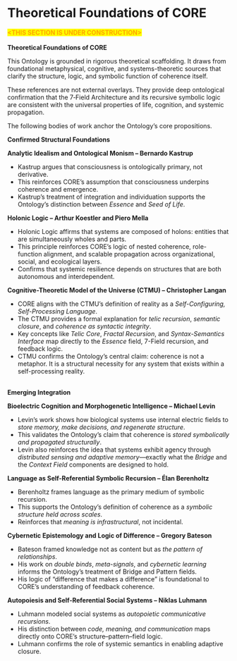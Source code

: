 # Theoretical Foundations of CORE

<mark style="color:orange;">**\<THIS SECTION IS UNDER CONSTRUCTION>**</mark>\
\
**Theoretical Foundations of CORE**

This Ontology is grounded in rigorous theoretical scaffolding. It draws from foundational metaphysical, cognitive, and systems-theoretic sources that clarify the structure, logic, and symbolic function of coherence itself.

These references are not external overlays. They provide deep ontological confirmation that the 7‑Field Architecture and its recursive symbolic logic are consistent with the universal properties of life, cognition, and systemic propagation.

The following bodies of work anchor the Ontology’s core propositions.

**Confirmed Structural Foundations**

**Analytic Idealism and Ontological Monism – Bernardo Kastrup** &#x20;

* Kastrup argues that consciousness is ontologically primary, not derivative.
* This reinforces CORE’s assumption that consciousness underpins coherence and emergence.
* Kastrup’s treatment of integration and individuation supports the Ontology’s distinction between _Essence_ and _Seed of Life_.

**Holonic Logic – Arthur Koestler and Piero Mella**

* Holonic Logic affirms that systems are composed of holons: entities that are simultaneously wholes and parts.
* This principle reinforces CORE’s logic of nested coherence, role-function alignment, and scalable propagation across organizational, social, and ecological layers.
* Confirms that systemic resilience depends on structures that are both autonomous and interdependent.

**Cognitive-Theoretic Model of the Universe (CTMU) – Christopher Langan**

* CORE aligns with the CTMU’s definition of reality as a _Self-Configuring, Self-Processing Language_.
* The CTMU provides a formal explanation for _telic recursion_, _semantic closure_, and _coherence as syntactic integrity_.
* Key concepts like _Telic Core_, _Fractal Recursion_, and _Syntax-Semantics Interface_ map directly to the _Essence_ field, 7-Field recursion, and feedback logic.
* CTMU confirms the Ontology’s central claim: coherence is not a metaphor. It is a structural necessity for any system that exists within a self-processing reality.

\
**Emerging Integration**

**Bioelectric Cognition and Morphogenetic Intelligence – Michael Levin**&#x20;

* Levin’s work shows how biological systems use internal electric fields to _store memory, make decisions, and regenerate structure_.
* This validates the Ontology’s claim that coherence is _stored symbolically and propagated structurally_.
* Levin also reinforces the idea that systems exhibit agency through _distributed sensing and adaptive memory_—exactly what the _Bridge_ and the _Context Field_ components are designed to hold.

**Language as Self-Referential Symbolic Recursion – Élan Berenholtz**

* Berenholtz frames language as the primary medium of symbolic recursion.
* This supports the Ontology’s definition of coherence as a _symbolic structure held across scales_.
* Reinforces that _meaning is infrastructural_, not incidental.

**Cybernetic Epistemology and Logic of Difference – Gregory Bateson**

* Bateson framed knowledge not as content but as _the pattern of relationships_.
* His work on _double binds_, _meta-signals_, and _cybernetic learning_ informs the Ontology’s treatment of Bridge and Pattern fields.
* His logic of “difference that makes a difference” is foundational to CORE’s understanding of feedback coherence.

**Autopoiesis and Self-Referential Social Systems – Niklas Luhmann**

* Luhmann modeled social systems as _autopoietic communicative recursions_.
* His distinction between _code, meaning, and communication_ maps directly onto CORE’s structure–pattern–field logic.
* Luhmann confirms the role of systemic semantics in enabling adaptive closure.
